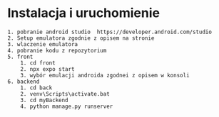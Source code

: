 # Instalacja i uruchomienie 
    1. pobranie android studio  https://developer.android.com/studio
    2. Setup emulatora zgodnie z opisem na stronie 
    3. wlaczenie emulatora 
    4. pobranie kodu z repozytorium 
    5. front
        1. cd front 
        2. npx expo start 
        3. wybór emulacji androida zgodnei z opisem w konsoli 
    6. backend 
        1. cd back 
        2. venv\Scripts\activate.bat
        3. cd myBackend 
        4. python manage.py runserver
